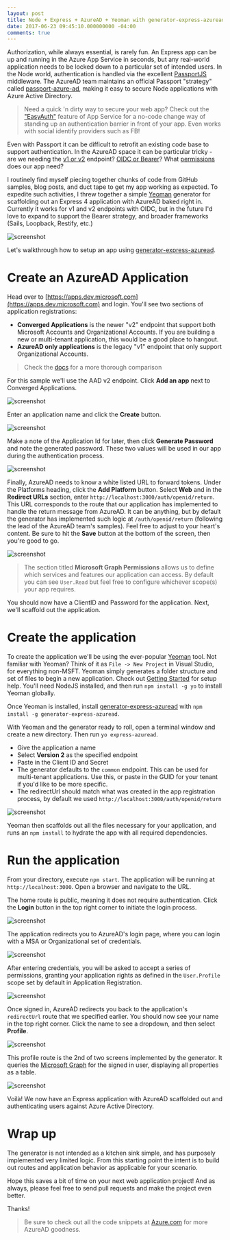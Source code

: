 ```yaml
---
layout: post
title: Node + Express + AzureAD + Yeoman with generator-express-azuread
date: 2017-06-23 09:45:10.000000000 -04:00
comments: true
---
```

Authorization, while always essential, is rarely fun. An Express app can be up and running in the Azure App Service in seconds, but any real-world application needs to be locked down to a particular set of intended users. In the Node world, authentication is handled via the excellent [PassportJS](http://passportjs.org/) middleware. The AzureAD team maintains an official Passport "strategy" called [passport-azure-ad](https://github.com/AzureAD/passport-azure-ad), making it easy to secure Node applications with Azure Active Directory.

> Need a quick 'n dirty way to secure your web app? Check out the ["EasyAuth"](https://docs.microsoft.com/en-us/azure/app-service/app-service-authentication-overview) feature of App Service for a no-code change way of standing up an authentication barrier in front of your app. Even works with social identify providers such as FB!

Even with Passport it can be difficult to retrofit an existing code base to support authentication. In the AzureAD space it can be particular tricky - are we needing the [v1 or v2](https://docs.microsoft.com/en-us/azure/active-directory/develop/active-directory-v2-compare) endpoint? [OIDC or Bearer](https://docs.microsoft.com/en-us/azure/active-directory/develop/active-directory-v2-flows)? What [permissions](https://docs.microsoft.com/en-us/azure/active-directory/develop/active-directory-v2-scopes) does our app need? 

I routinely find myself piecing together chunks of code from GitHub samples, blog posts, and duct tape to get my app working as expected. To expedite such activities, I threw together a simple [Yeoman](http://yeoman.io/) generator for scaffolding out an Express 4 application with AzureAD baked right in. Currently it works for v1 and v2 endpoints with OIDC, but in the future I'd love to expand to support the Bearer strategy, and broader frameworks (Sails, Loopback, Restify, etc.)

![screenshot](https://github.com/stevenfollis/generator-express-azuread/raw/master/media/generator-express-azuread-demo.gif)

Let's walkthrough how to setup an app using [generator-express-azuread](https://github.com/stevenfollis/generator-express-azuread).

# Create an AzureAD Application
Head over to [https://apps.dev.microsoft.com](https://apps.dev.microsoft.com) and login.  You'll see two sections of application registrations:

* **Converged Applications** is the newer "v2" endpoint that support both Microsoft Accounts and Organizational Accounts. If you are building a new or multi-tenant application, this would be a good place to hangout.
* **AzureAD only applications** is the legacy "v1" endpoint that only support Organizational Accounts. 

> Check the [docs](https://docs.microsoft.com/en-us/azure/active-directory/develop/active-directory-v2-compare) for a more thorough comparison

For this sample we'll use the AAD v2 endpoint. Click **Add an app** next to Converged Applications. 

![screenshot](/content/images/2017/07/2017-07-07-11_00_30-My-Applications.png)

Enter an application name and click the **Create** button.

![screenshot](/content/images/2017/07/2017-07-07-11_07_29-Register-App---Microsoft-Identity-Platform.png)

Make a note of the Application Id for later, then click **Generate Password** and note the generated password.  These two values will be used in our app during the authentication process.

![screenshot](/content/images/2017/07/2017-07-07-11_08_48-GeneratorSample-Registration.png)

Finally, AzureAD needs to know a white listed URL to forward tokens. Under the Platforms heading, click the **Add Platform** button. Select **Web** and in the **Redirect URLs** section, enter `http://localhost:3000/auth/openid/return`.  This URL corresponds to the route that our application has implemented to handle the return message from AzureAD. It can be anything, but by default the generator has implemented such logic at `/auth/openid/return` (following the lead of the AzureAD team's samples). Feel free to adjust to your heart's content. Be sure to hit the **Save** button at the bottom of the screen, then you're good to go.

![screenshot](/content/images/2017/07/2017-07-07-11_14_23-GeneratorSample-Registration.png)

> The section titled **Microsoft Graph Permissions** allows us to define which services and features our application can access. By default you can see `User.Read` but feel free to configure whichever scope(s) your app requires.

You should now have a ClientID and Password for the application. Next, we'll scaffold out the application.

# Create the application
To create the application we'll be using the ever-popular [Yeoman](http://yeoman.io/) tool. Not familiar with Yeoman? Think of it as `File -> New Project` in Visual Studio, for everything non-MSFT. Yeoman simply generates a folder structure and set of files to begin a new application. Check out [Getting Started](http://yeoman.io/learning/index.html) for setup help. You'll need NodeJS installed, and then run `npm install -g yo` to install Yeoman globally.

Once Yeoman is installed, install [generator-express-azuread](https://github.com/stevenfollis/generator-express-azuread) with `npm install -g generator-express-azuread`.

With Yeoman and the generator ready to roll, open a terminal window and create a new directory.  Then run `yo express-azuread`. 

* Give the application a name
* Select **Version 2** as the specified endpoint
* Paste in the Client ID and Secret
* The generator defaults to the `common` endpoint. This can be used for multi-tenant applications. Use this, or paste in the GUID for your tenant if you'd like to be more specific.
* The redirectUrl should match what was created in the app registration process, by default we used `http://localhost:3000/auth/openid/return`

![screenshot](/content/images/2017/07/2017-07-07-11_28_35-npm.png)

Yeoman then scaffolds out all the files necessary for your application, and runs an `npm install` to hydrate the app with all required dependencies.

# Run the application
From your directory, execute `npm start`.  The application will be running at `http://localhost:3000`. Open a browser and navigate to the URL.  

The home route is public, meaning it does not require authentication. Click the **Login** button in the top right corner to initiate the login process.

![screenshot](/content/images/2017/07/2017-07-07-11_33_44-GeneratorSample.png)

The application redirects you to AzureAD's login page, where you can login with a MSA or Organizational set of credentials.

![screenshot](/content/images/2017/07/2017-07-07-11_35_14-Sign-in-to-your-account.png)

After entering credentials, you will be asked to accept a series of permissions, granting your application rights as defined in the `User.Profile` scope set by default in Application Registration.

![screenshot](/content/images/2017/07/2017-07-07-13_13_17-Authorize-GeneratorSample.png)

Once signed in, AzureAD redirects you back to the application's `redirectUrl` route that we specified earlier. You should now see your name in the top right corner. Click the name to see a dropdown, and then select **Profile**.

![screenshot](/content/images/2017/07/2017-07-07-13_16_12-GeneratorSample.png)

This profile route is the 2nd of two screens implemented by the generator. It queries the [Microsoft Graph](https://developer.microsoft.com/en-us/graph/) for the signed in user, displaying all properties as a table.

![screenshot](/content/images/2017/07/2017-07-07-13_18_12-GeneratorSample.png)

Voilà! We now have an Express application with AzureAD scaffolded out and authenticating users against Azure Active Directory. 

# Wrap up
The generator is not intended as a kitchen sink simple, and has purposely implemented very limited logic. From this starting point the intent is to build out routes and application behavior as applicable for your scenario.  

Hope this saves a bit of time on your next web application project! And as always, please feel free to send pull requests and make the project even better. 

Thanks!

> Be sure to check out all the code snippets at [Azure.com](https://azure.microsoft.com/en-us/resources/samples/?service=active-directory) for more AzureAD goodness.
